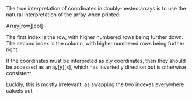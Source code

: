 The true interpretation of coordinates in doubly-nested arrays is to use the natural interpretation of the array when printed:

Array[row][col]

The first index is the row, with higher numbered rows being further down.
The second index is the column, with higher numbered rows being further right.

If the coordinates must be interpreted as x,y coordinates, then they should be accessed as array[y][x], which has inverted y direction but is otherwise consistent.

Luckily, this is mostly irrelevant, as swapping the two indexes everywhere calcels out.
